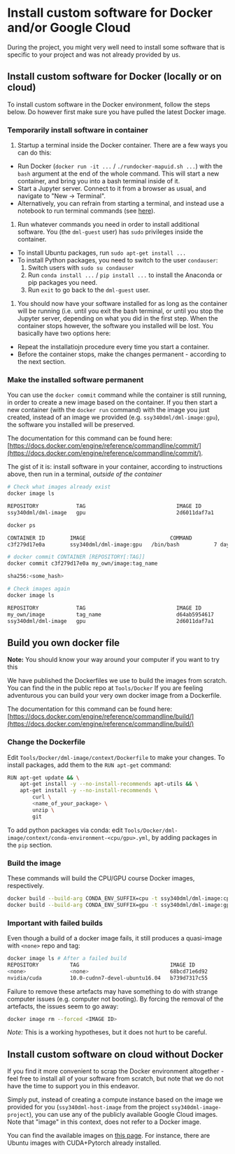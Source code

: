 # Install custom software for Docker and/or Google Cloud
During the project, you might very well need to install some software that is specific to your project and was not already provided by us.

## Install custom software for Docker (locally or on cloud)
To install custom software in the Docker environment, follow the steps below. Do however first make sure you have pulled the latest Docker image.

### Temporarily install software in container
1. Startup a terminal inside the Docker container. There are a few ways you can do this:
  - Run Docker (`docker run -it ...` / `./rundocker-mapuid.sh ...`) with the `bash` argument at the end of the whole command. This will start a new container, and bring you into a bash terminal inside of it.
  - Start a Jupyter server. Connect to it from a browser as usual, and navigate to "New -> Terminal".
  - Alternatively, you can refrain from starting a terminal, and instead use a notebook to run terminal commands (see [here](https://support.anaconda.com/hc/en-us/articles/360023858254-Executing-Terminal-Commands-in-Jupyter-Notebooks)).
1. Run whatever commands you need in order to install additional software. You (the `dml-guest` user) has `sudo` privileges inside the container.
  - To install Ubuntu packages, run `sudo apt-get install ...`
  - To install Python packages, you need to switch to the user `condauser`:
    1. Switch users with `sudo su condauser`
    1. Run `conda install ...` / `pip install ...` to install the Anaconda or pip packages you need.
    1. Run `exit` to go back to the `dml-guest` user.
1. You should now have your software installed for as long as the container will be running (i.e. until you exit the bash terminal, or until you stop the Jupyter server, depending on what you did in the first step. When the container stops however, the software you installed will be lost. You basically have two options here:
  - Repeat the installatiojn procedure every time you start a container.
  - Before the container stops, make the changes permanent - according to the next section.

### Make the installed software permanent
You can use the `docker commit` command while the container is still running, in order to create a new image based on the container. If you then start a new container (with the `docker run` command) with the image you just created, instead of an image we provided (e.g. `ssy340dml/dml-image:gpu`), the software you installed will be preserved.

The documentation for this command can be found here: [https://docs.docker.com/engine/reference/commandline/commit/](https://docs.docker.com/engine/reference/commandline/commit/).

The gist of it is: install software in your container, according to instructions above, then run in a terminal, *outside of the container*

```bash
# Check what images already exist
docker image ls

REPOSITORY            TAG                             IMAGE ID            CREATED             SIZE
ssy340dml/dml-image   gpu                             2d6011daf7a1        18 hours ago        9.15GB

docker ps

CONTAINER ID        IMAGE               			COMMAND             CREATED   	...
c3f279d17e0a        ssy340dml/dml-image:gpu   /bin/bash           7 days ago  ...

# docker commit CONTAINER [REPOSITORY[:TAG]]
docker commit c3f279d17e0a my_own/image:tag_name

sha256:<some_hash>

# Check images again
docker image ls

REPOSITORY            TAG                             IMAGE ID            CREATED             SIZE
my_own/image          tag_name                        d64ab5954617        7 seconds ago       9.18GB
ssy340dml/dml-image   gpu                             2d6011daf7a1        18 hours ago        9.15GB
```

## Build you own docker file

**Note:** You should know your way around your computer if you want to try this

We have published the Dockerfiles we use to build the images from scratch.
You can find the in the public repo at `Tools/Docker`
If you are feeling adventurous you can build your very own docker image from a Dockerfile.

The documentation for this command can be found here: [https://docs.docker.com/engine/reference/commandline/build/](https://docs.docker.com/engine/reference/commandline/build/)

### Change the Dockerfile

Edit `Tools/Docker/dml-image/context/Dockerfile` to make your changes.
To install packages, add them to the `RUN apt-get` command:

```bash
RUN apt-get update && \
    apt-get install -y --no-install-recommends apt-utils && \
    apt-get install -y --no-install-recommends \
        curl \
		<name_of_your_package> \
        unzip \
        git
```

To add python packages via conda: edit `Tools/Docker/dml-image/context/conda-environment-<cpu/gpu>.yml`,
by adding packages in the `pip` section.

### Build the image

These commands will build the CPU/GPU course Docker images, respectively.

```bash
docker build --build-arg CONDA_ENV_SUFFIX=cpu -t ssy340dml/dml-image:cpu Tools/Docker/dml-image/context
docker build --build-arg CONDA_ENV_SUFFIX=gpu -t ssy340dml/dml-image:gpu Tools/Docker/dml-image/context
```

### Important with failed builds
Even though a build of a docker image fails, it still produces a quasi-image with `<none>` repo and tag:

```bash
docker image ls # After a failed build
REPOSITORY          TAG                             IMAGE ID            CREATED                  SIZE
<none>              <none>                          68bcd71e6d92        Less than a second ago   9.13GB
nvidia/cuda         10.0-cudnn7-devel-ubuntu16.04   b739d7317c55        4 weeks ago              3.12GB
```

Failure to remove these artefacts may have something to do with strange computer issues (e.g. computer not booting).
By forcing the removal of the artefacts, the issues seem to go away:

```bash
docker image rm --forced <IMAGE ID>
```
*Note:* This is a working hypotheses, but it does not hurt to be careful.


## Install custom software on cloud without Docker
If you find it more convenient to scrap the Docker environment altogether - feel free to install all of your software from scratch, but note that we do not have the time to support you in this endeavor.

Simply put, instead of creating a compute instance based on the image we provided for you (`ssy340dml-host-image` from the project `ssy340dml-image-project`), you can use any of the publicly available Google Cloud images.
Note that "image" in this context, does not refer to a Docker image.

You can find the available images on [this page](https://console.cloud.google.com/compute/images).
For instance, there are Ubuntu images with CUDA+Pytorch already installed.
